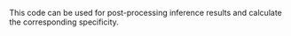 This code can be used for post-processing inference results and calculate the corresponding specificity.
